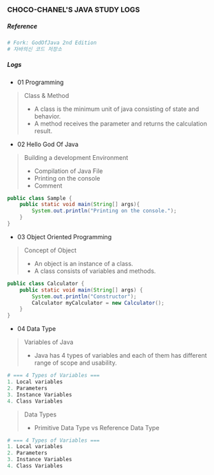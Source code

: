 ### CHOCO-CHANEL'S JAVA STUDY LOGS
##### Reference 
```python
# Fork: GodOfJava 2nd Edition
# 자바의신 코드 저장소
```

##### Logs
* 01 Programming
> Class & Method <br>
> - A class is the minimum unit of java consisting of state and behavior. 
> - A method receives the parameter and returns the calculation result. <br>

* 02 Hello God Of Java
 > Building a development Environment
 > - Compilation of Java File <br>
 > - Printing on the console <br>
 > - Comment <br>
```java
public class Sample {
    public static void main(String[] args){
        System.out.println("Printing on the console.");
    }
}
```

* 03 Object Oriented Programming
> Concept of Object
> - An object is an instance of a class. <br>
> - A class consists of variables and methods. <br>
```java
public class Calculator {
    public static void main(String[] args) {
        System.out.println("Constructor");
        Calculator myCalculator = new Calculator();
    }
}
```

* 04 Data Type
> Variables of Java
> - Java has 4 types of variables and each of them has different range of scope and usability. <br>
```python
# === 4 Types of Variables ===
1. Local variables
2. Parameters
3. Instance Variables
4. Class Variables
```
> Data Types
> - Primitive Data Type vs Reference Data Type
```python
# === 4 Types of Variables ===
1. Local variables
2. Parameters
3. Instance Variables
4. Class Variables
```